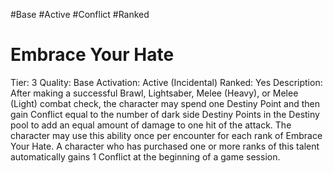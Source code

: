 #Base 
#Active 
#Conflict 
#Ranked 
# Embrace Your Hate
Tier: 3
Quality: Base
Activation: Active (Incidental)
Ranked: Yes
Description: After making a successful Brawl, Lightsaber, Melee (Heavy), or Melee (Light) combat check, the character may spend one Destiny Point and then gain Conflict equal to the number of dark side Destiny Points in the Destiny pool to add an equal amount of damage to one hit of the attack. The character may use this ability once per encounter for each rank of Embrace Your Hate. A character who has purchased one or more ranks of this talent automatically gains 1 Conflict at the beginning of a game session.